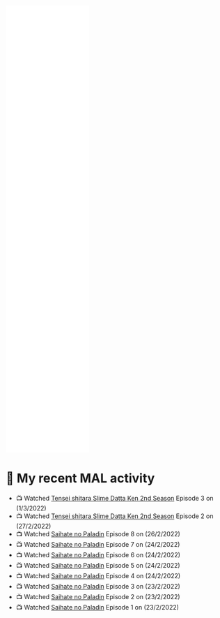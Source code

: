 ![Metrics](https://github.com/noxan-dev/noxan-dev/blob/main/github-metrics.svg)

# 🌸 My recent MAL activity

<!-- MAL_ACTIVITY:start -->

- 📺 Watched [Tensei shitara Slime Datta Ken 2nd Season](https://myanimelist.net/anime/39551) Episode 3 on (1/3/2022)
- 📺 Watched [Tensei shitara Slime Datta Ken 2nd Season](https://myanimelist.net/anime/39551) Episode 2 on (27/2/2022)
- 📺 Watched [Saihate no Paladin](https://myanimelist.net/anime/48761) Episode 8 on (26/2/2022)
- 📺 Watched [Saihate no Paladin](https://myanimelist.net/anime/48761) Episode 7 on (24/2/2022)
- 📺 Watched [Saihate no Paladin](https://myanimelist.net/anime/48761) Episode 6 on (24/2/2022)
- 📺 Watched [Saihate no Paladin](https://myanimelist.net/anime/48761) Episode 5 on (24/2/2022)
- 📺 Watched [Saihate no Paladin](https://myanimelist.net/anime/48761) Episode 4 on (24/2/2022)
- 📺 Watched [Saihate no Paladin](https://myanimelist.net/anime/48761) Episode 3 on (23/2/2022)
- 📺 Watched [Saihate no Paladin](https://myanimelist.net/anime/48761) Episode 2 on (23/2/2022)
- 📺 Watched [Saihate no Paladin](https://myanimelist.net/anime/48761) Episode 1 on (23/2/2022)

<!-- MAL_ACTIVITY:end -->
